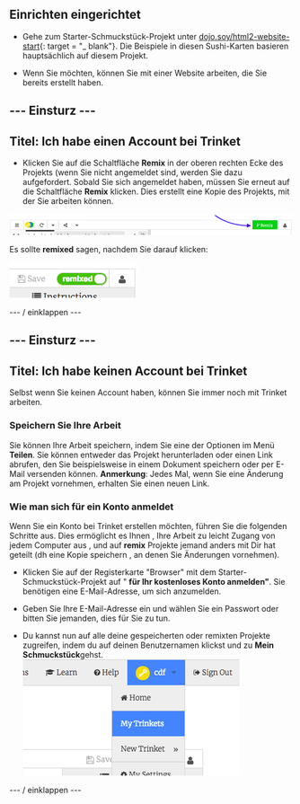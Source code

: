 ## Einrichten eingerichtet

- Gehe zum Starter-Schmuckstück-Projekt unter [dojo.soy/html2-website-start](http://dojo.soy/html2-website-start){: target = "_ blank"}. Die Beispiele in diesen Sushi-Karten basieren hauptsächlich auf diesem Projekt.

- Wenn Sie möchten, können Sie mit einer Website arbeiten, die Sie bereits erstellt haben.

## \--- Einsturz \---

## Titel: Ich habe einen Account bei Trinket

- Klicken Sie auf die Schaltfläche **Remix** in der oberen rechten Ecke des Projekts (wenn Sie nicht angemeldet sind, werden Sie dazu aufgefordert. Sobald Sie sich angemeldet haben, müssen Sie erneut auf die Schaltfläche **Remix** klicken. Dies erstellt eine Kopie des Projekts, mit der Sie arbeiten können. 

![Remix-Taste](images/tktRemixButtonArrow.png)

Es sollte **remixed** sagen, nachdem Sie darauf klicken:

![Button sagt jetzt "remixed"](images/tktRemixedSmall.png)

\--- / einklappen \---

## \--- Einsturz \---

## Titel: Ich habe keinen Account bei Trinket

Selbst wenn Sie keinen Account haben, können Sie immer noch mit Trinket arbeiten.

### Speichern Sie Ihre Arbeit

Sie können Ihre Arbeit speichern, indem Sie eine der Optionen im Menü **Teilen**. Sie können entweder das Projekt herunterladen oder einen Link abrufen, den Sie beispielsweise in einem Dokument speichern oder per E-Mail versenden können. **Anmerkung**: Jedes Mal, wenn Sie eine Änderung am Projekt vornehmen, erhalten Sie einen neuen Link.

### Wie man sich für ein Konto anmeldet

Wenn Sie ein Konto bei Trinket erstellen möchten, führen Sie die folgenden Schritte aus. Dies ermöglicht es Ihnen , Ihre Arbeit zu leicht Zugang von jedem Computer aus , und auf **remix** Projekte jemand anders mit Dir hat geteilt (dh eine Kopie speichern , an denen Sie Änderungen vornehmen).

- Klicken Sie auf der Registerkarte "Browser" mit dem Starter-Schmuckstück-Projekt auf " **für Ihr kostenloses Konto anmelden"**. Sie benötigen eine E-Mail-Adresse, um sich anzumelden.

- Geben Sie Ihre E-Mail-Adresse ein und wählen Sie ein Passwort oder bitten Sie jemanden, dies für Sie zu tun.

- Du kannst nun auf alle deine gespeicherten oder remixten Projekte zugreifen, indem du auf deinen Benutzernamen klickst und zu **Mein Schmuckstück**gehst. !["Mein Schmuckstück" Menüeintrag](images/myTrinketsMenu.png)

\--- / einklappen \---